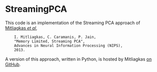# StreamingPCA

This code is an implementation of the Streaming PCA approach of 
[Mitliagkas *et al*](https://papers.nips.cc/paper/5035-memory-limited-streaming-pca), 
```
    I. Mitliagkas, C. Caramanis, P. Jain,
    "Memory Limited, Streaming PCA",
    Advances in Neural Information Processing (NIPS),
    2013.
```

A version of this approach, written in Python, is hosted by Mitliagkas [on GitHub](https://github.com/mitliagkas/pyliakmon).
